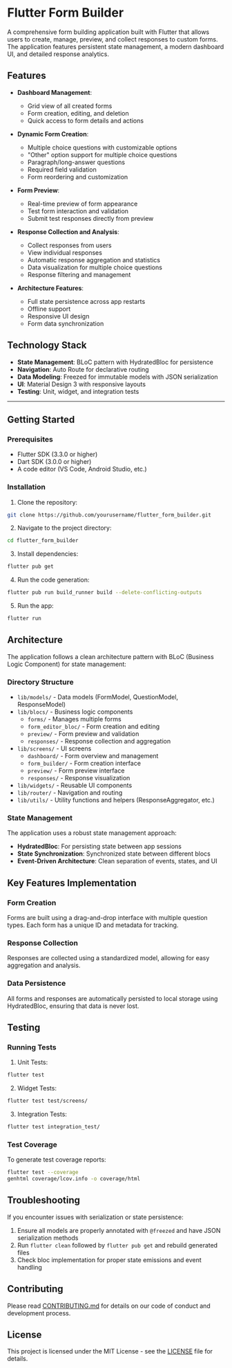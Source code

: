 # Flutter Form Builder

A comprehensive form building application built with Flutter that allows users to create, manage, preview, and collect responses to custom forms. The application features persistent state management, a modern dashboard UI, and detailed response analytics.

## Features

- **Dashboard Management**:
  - Grid view of all created forms
  - Form creation, editing, and deletion
  - Quick access to form details and actions

- **Dynamic Form Creation**:
  - Multiple choice questions with customizable options
  - "Other" option support for multiple choice questions
  - Paragraph/long-answer questions
  - Required field validation
  - Form reordering and customization

- **Form Preview**:
  - Real-time preview of form appearance
  - Test form interaction and validation
  - Submit test responses directly from preview

- **Response Collection and Analysis**:
  - Collect responses from users
  - View individual responses
  - Automatic response aggregation and statistics
  - Data visualization for multiple choice questions
  - Response filtering and management

- **Architecture Features**:
  - Full state persistence across app restarts
  - Offline support
  - Responsive UI design
  - Form data synchronization

## Technology Stack

- **State Management**: BLoC pattern with HydratedBloc for persistence
- **Navigation**: Auto Route for declarative routing
- **Data Modeling**: Freezed for immutable models with JSON serialization
- **UI**: Material Design 3 with responsive layouts
- **Testing**: Unit, widget, and integration tests
****
## Getting Started

### Prerequisites

- Flutter SDK (3.3.0 or higher)
- Dart SDK (3.0.0 or higher)
- A code editor (VS Code, Android Studio, etc.)

### Installation

1. Clone the repository:
```bash
git clone https://github.com/yourusername/flutter_form_builder.git
```

2. Navigate to the project directory:
```bash
cd flutter_form_builder
```

3. Install dependencies:
```bash
flutter pub get
```

4. Run the code generation:
```bash
flutter pub run build_runner build --delete-conflicting-outputs
```

5. Run the app:
```bash
flutter run
```

## Architecture

The application follows a clean architecture pattern with BLoC (Business Logic Component) for state management:

### Directory Structure

- `lib/models/` - Data models (FormModel, QuestionModel, ResponseModel)
- `lib/blocs/` - Business logic components
  - `forms/` - Manages multiple forms
  - `form_editor_bloc/` - Form creation and editing
  - `preview/` - Form preview and validation
  - `responses/` - Response collection and aggregation
- `lib/screens/` - UI screens
  - `dashboard/` - Form overview and management
  - `form_builder/` - Form creation interface
  - `preview/` - Form preview interface
  - `responses/` - Response visualization
- `lib/widgets/` - Reusable UI components
- `lib/router/` - Navigation and routing
- `lib/utils/` - Utility functions and helpers (ResponseAggregator, etc.)

### State Management

The application uses a robust state management approach:

- **HydratedBloc**: For persisting state between app sessions
- **State Synchronization**: Synchronized state between different blocs
- **Event-Driven Architecture**: Clean separation of events, states, and UI

## Key Features Implementation

### Form Creation
Forms are built using a drag-and-drop interface with multiple question types. Each form has a unique ID and metadata for tracking.

### Response Collection
Responses are collected using a standardized model, allowing for easy aggregation and analysis.

### Data Persistence
All forms and responses are automatically persisted to local storage using HydratedBloc, ensuring that data is never lost.

## Testing

### Running Tests

1. Unit Tests:
```bash
flutter test
```

2. Widget Tests:
```bash
flutter test test/screens/
```

3. Integration Tests:
```bash
flutter test integration_test/
```

### Test Coverage

To generate test coverage reports:
```bash
flutter test --coverage
genhtml coverage/lcov.info -o coverage/html
```

## Troubleshooting

If you encounter issues with serialization or state persistence:

1. Ensure all models are properly annotated with `@freezed` and have JSON serialization methods
2. Run `flutter clean` followed by `flutter pub get` and rebuild generated files
3. Check bloc implementation for proper state emissions and event handling

## Contributing

Please read [CONTRIBUTING.md](CONTRIBUTING.md) for details on our code of conduct and development process.

## License

This project is licensed under the MIT License - see the [LICENSE](LICENSE) file for details. 